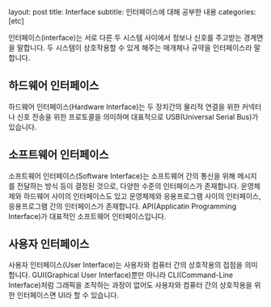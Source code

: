 layout: post
title: Interface
subtitle: 인터페이스에 대해 공부한 내용
categories: [etc]

<p>인터페이스(interface)는 서로 다른 두 시스템 사이에서 정보나 신호를 주고받는 경계면을 말합니다.
두 시스템이 상호작용할 수 있게 해주는 매개체나 규약을 인터페이스라 말합니다.</p>

<h2 class="section-heading">하드웨어 인터페이스</h2>
<p>하드웨어 인터페이스(Hardware Interface)는 두 장치간의 물리적 연결을 위한 커넥터나 신호 전송을 위한 프로토콜을 의미하며 대표적으로 USB(Universal Serial Bus)가 있습니다.</p>

<h2 class="section-heading">소프트웨어 인터페이스</h2>
<p>소프트웨어 인터페이스(Software Interface)는 소프트웨어 간의 통신을 위해 메시지를 전달하는 방식 등이 결정된 것으로, 다양한 수준의 인터페이스가 존재합니다. 
운영체제와 하드웨어 사이의 인터페이스도 있고 운영체제와 응용프로그램 사이의 인터페이스, 응용프로그램 간의 인터페이스가 존재합니다.
API(Applicatin Programming Interface)가 대표적인 소프트웨어 인터페이스입니다.</p>

<h2 class="section-heading">사용자 인터페이스</h2>
<p>사용자 인터페이스(User Interface)는 사용자와 컴퓨터 간의 상호작용의 접점을 의미합니다.
GUI(Graphical User Interface)뿐만 아니라 CLI(Command-Line Interface)처럼 그래픽을 조작하는 과정이 없어도 사용자와 컴퓨터 간의 상호작용을 위한 인터페이스면 UI라 할 수 있습니다.</p>